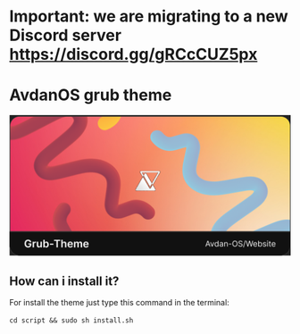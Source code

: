 <div aglin="center">
  

# Important: we are migrating to a new Discord server https://discord.gg/gRCcCUZ5px
  
# AvdanOS grub theme
![Banner](https://raw.githubusercontent.com/Avdan-OS/.github/main/banner/Grub-Theme.png)

## How can i install it?
For install the theme just type this command in the terminal:

`cd script && sudo sh install.sh`

</div>
